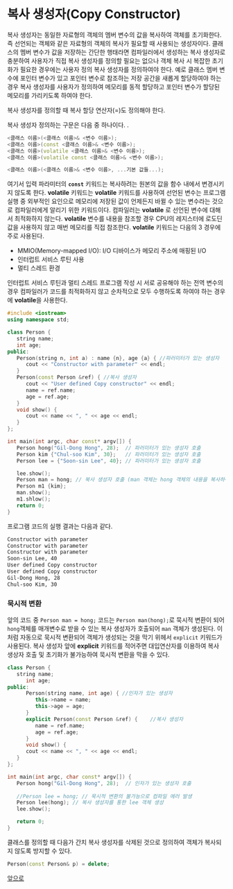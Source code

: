 # 복사 생성자(Copy Constructor)

복사 생성자는 동일한 자료형의 객체의 멤버 변수의 값을 복사하여 객체를 초기화한다. 즉 선언되는 객체와 같은 자료형의 객체의 복사가 필요할 때 사용되는 생성자이다. 클래스의 멤버 변수가 값을 저장하는 간단한 행태라면 컴파일러에서 생성하는 복사 생성자로 충분하여 사용자가 직접 복사 생성자를 정의할 필요는 없으나 객체 복사 시 복잡한 초기화가 필요한 경우에는 사용자 정의 복사 생성자를 정의하여야 한다. 
예로 클래스 멤버 변수에 포인터 변수가 있고 포인터 변수로 참조하는 저장 공간을 새롭게 할당하여야 하는 경우 복사 생성자를 사용자가 정의하여 메모리를 동적 할당하고 포인터 변수가 할당된 메모리를 가리키도록 하여야 한다. 

복사 생성자를 정의할 때 복사 할당 연산자(=)도 정의해야 한다. 

복사 생성자 정의하는 구문은 다음 중 하나이다. .

```c++
<클래스 이름>(<클래스 이름>& <변수 이름>);
<클래스 이름>(const <클래스 이름>& <변수 이름>);
<클래스 이름>(volatile <클래스 이름>& <변수 이름>);
<클래스 이름>(volatile const <클래스 이름>& <변수 이름>);

<클래스 이름>(<클래스 이름>& <변수 이름>, ...기본 값들...);
```
여기서 입력 파라미터의 **```const```** 키워드는 복사하려는 원본의 값을 함수 내에서 변경시키지 않도록 한다. 
**volatile** 키워드는 **volatile** 키워드를 사용하여 선언된 변수는 프로그램 실행 중 외부적인 요인으로 메모리에 저장된 값이 언제든지 바뀔 수 있는 변수라는 것으로 컴파일러에게 알리기 위한 키워드이다. 컴파일러는 **volatile** 로 선언된 변수에 대해서 최적화하지 않는다. **volatile** 변수를 내용을 참조할 경우 CPU의 레지스터에 로도딘 값을 사용하지 않고 매번 메모리를 직접 참조한다. 
**volatile** 키워드는 다음의 3 경우에 주로 사용된다.

* MMIO(Memory-mapped I/O): I/O 디바이스가 메모리 주소에 매핑된 I/O
* 인터럽트 서비스 루틴 사용
* 멀티 스레드 환경 

인터럽트 서비스 루틴과 멀티 스레드 프로그램 작성 시 서로 공유해야 하는 전역 변수의 경우 컴파일러가 코드를 최적화하지 않고 순차적으로 모두 수행하도록 하여야 하는 경우에 **volatile**을 사용한다. 



```c++
#include <iostream>
using namespace std;

class Person {
   string name; 
   int age;      
public:
   Person(string n, int a) : name {n}, age {a} { //파러미터가 있는 생성자
      cout << "Constructor with parameter" << endl;
   }
   Person(const Person &ref) { //복사 생성자
      cout << "User defined Copy constructor" << endl;     
      name = ref.name;
      age = ref.age;
   }
   void show() {
      cout << name << ", " << age << endl;
   }
}; 

int main(int argc, char const* argv[]) {
   Person hong("Gil-Dong Hong", 28);  // 파러미터가 있는 생성자 호출
   Person kim {"Chul-soo Kim", 30};   // 파러미터가 있는 생성자 호출 
   Person lee = {"Soon-sin Lee", 40}; // 파러미터가 있는 생성자 호출 

   lee.show();
   Person man = hong; // 북사 생성자 호출 (man 객체는 hong 객체의 내용을 복사하여 생성)
   Person m1 {kim};
   man.show();
   m1.shlow();
   return 0;
}
```

프로그램 코드의 실행 결과는 다음과 같다.

```bash
Constructor with parameter
Constructor with parameter
Constructor with parameter
Soon-sin Lee, 40
User defined Copy constructor
User defined Copy constructor
Gil-Dong Hong, 28
Chul-soo Kim, 30
```

### 묵시적 변환

앞의 코드 중 ```Person man = hong;``` 코드는 ```Person man(hong);```로 묵시적 변환이 되어 ```hong```객체를 매개변수로 받을 수 있는 복사 생성자가 호출되어 ```man``` 객체가 생성된다. 이처럼 자동으로 묵시적 변환되어 객체가 생성되는 것을 막기 위헤서 ```explicit``` 키워드가 사용된다. 복사 생성자 앞에 **explicit** 키워드를 적어주면 대입연산자를 이용하여 복사 생상자 호출 및 초기화가 불가능하여 묵시적 변환을 막을 수 있다.

```c++
class Person {
   string name; 
      int age;      
public:
      Person(string name, int age) { //인자가 있는 생성자
         this->name = name;
         this->age = age;
      }
      explicit Person(const Person &ref) {    //복사 생성자      
         name = ref.name;
         age = ref.age;
      }
      void show() {
      cout << name << ", " << age << endl;
   }
}; 

int main(int argc, char const* argv[]) {
   Person hong("Gil-Dong Hong", 28);  // 인자가 있는 생성자 호출
   
   //Person lee = hong; // 묵시적 변환의 불가능으로 컴파일 에러 발생
   Person lee(hong); // 복사 생성자를 통한 lee 객체 생성
   lee.show();

   return 0;
}
```
클래스를 정의할 때 다음가 간치 복사 생성자를 삭제된 것으로 정의하여 객체가 복사되지 않도록 방지할 수 있다.

```c++
Person(const Person& p) = delete;
```
[앞으로](https://github.com/geunkim/CPPLectures/edit/master/Class)
